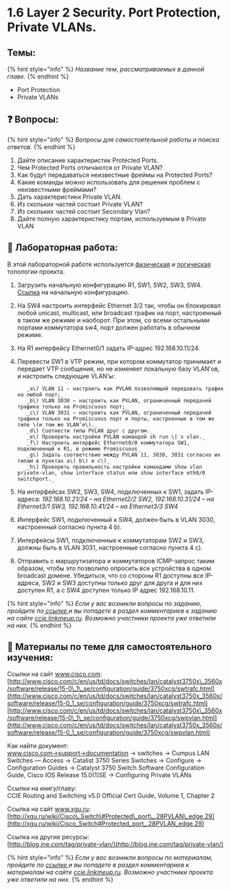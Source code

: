# 1.6 Layer 2 Security. Port Protection, Private VLANs.

##  Темы:

{% hint style="info" %}
  _Название тем, рассматриваемых в данной главе._
{% endhint %}

* Port Protection
* Private VLANs

## ❓ Вопросы:

{% hint style="info" %}
 _Вопросы для самостоятельной работы и поиска ответов._
{% endhint %}

1. Дайте описание характеристик Protected Ports.
2.  Чем Protected Ports отличаются от Private VLAN?
3.  Как будут передаваться неизвестные фреймы на Protected Ports?
4.  Какие команды можно использовать для решения проблем с неизвестными фреймами?
5.  Дать характеристики Private VLAN.
6.  Из скольких частей состоит Private VLAN?
7.  Из скольких частей состоит Secondary Vlan?
8.  Дайте полную характеристику портам, используемым в Private VLAN

## 📍 Лабораторная работа:

В этой лабораторной работе используется [физическая](https://ccie.gitbook.io/ccie/topology#physic) и [логическая](https://ccie.gitbook.io/ccie/topology#logic) топологии проекта.

1. Загрузить начальную конфигурацию R1, SW1, SW2, SW3, SW4. [Ссылка](https://drive.google.com/open?id=0ByVf6yfX4EBfVm5ZRklBNjNDZEk) на начальную конфигурацию.
2. На SW4 настроить интерфейс Ethernet 3/2 так, чтобы он блокировал любой unicast, multicast, или broadcast трафик на порт, настроенный в таком же режиме и наоборот. При этом, со всеми остальными портами коммутатора sw4, порт должен работать в обычном режиме.
3. На R1 интерфейcу Ethernet0/1 задать IP-адрес 192.168.10.11/24.
4. Перевести SW1 в VTP режим, при котором коммутатор принимает и передает VTP сообщения, но не изменяет локальную базу VLAN’ов, и настроить следующие VLAN’ы:

          _a\) VLAN 11 — настроить как PVLAN позволяющий передавать трафик на любой порт;_  
          _b\) VLAN 3030 — настроить как PVLAN, ограниченный передачей трафика только на Promiscuous порт;_  
          _c\) VLAN 3031 — настроить как PVLAN, ограниченный передачей трафика только на Promiscuous порт и порты, настроенные в том же типе \(и том же VLAN’е\)._  
          _d\) Соотнести типы PVLAN друг с другом._  
          _e\) Проверить настройки PVLAN командой sh run \| s vlan._  
          _f\) Настроить интерфейс Ethernet0/0 коммутатора SW1, подключенный к R1, в режиме Promiscuous_  
          _g\) Задать соответствие между PVLAN 11, 3030, 3031 согласно их типам в пунктах a\) b\) и c\)_  
          _h\) Проверить правильность настройки командами show vlan private-vlan, show interface status или show interface eth0/0 switchport._

5. На интерфейсах SW2, SW3, SW4, подключенных к SW1, задать IP-адреса:         _192.168.10.21/24 – на Ethernet2/2 SW2,_         _192.168.10.31/24 – на Ethernet3/1 SW3,_         _192.168.10.41/24 – на Ethernet3/3 SW4_
6. Интерфейс SW1, подключенный к SW4, должен быть в VLAN 3030, настроенный согласно пункта 4 b\).
7. Интерфейсы SW1, подключенные к коммутаторам SW2 и SW3, должны быть в VLAN 3031, настроенные согласно пункта 4 c\).
8. Отправить с маршрутизатора и коммутаторов ICMP-запрос таким образом, чтобы это позволило опросить все устройства в одном broadcast домене. Убедиться, что со стороны R1 доступны все IP-адреса, SW2 и SW3 доступны только друг для друга и для них доступен R1, а с SW4 доступен только IP адрес 192.168.10.11. 

{% hint style="info" %}
_Если у вас возникли вопросы по заданию, пройдите по_[ _ссылке_ ](http://ccie.linkmeup.ru/2016/04/15/laboratornaya-rabota-po-teme-6/)_и вы попадете в раздел комментариев к заданию на сайте_ [_ccie.linkmeup.ru_](http://ccie.linkmeup.ru/)_. Возможно участники проекта уже ответили на них._
{% endhint %}

## 📌 Материалы по теме для самостоятельного изучения:

Ссылки на сайт www.cisco.com:  
[http://www.cisco.com/c/en/us/td/docs/switches/lan/catalyst3750x\_3560x/software/release/15-0\_1\_se/configuration/guide/3750xcg/swtrafc.html](http://www.cisco.com/c/en/us/td/docs/switches/lan/catalyst3750x_3560x/software/release/15-0_1_se/configuration/guide/3750xcg/swtrafc.html)  
[http://www.cisco.com/c/en/us/td/docs/switches/lan/catalyst3750x\_3560x/software/release/15-0\_1\_se/configuration/guide/3750xcg/swpvlan.html](http://www.cisco.com/c/en/us/td/docs/switches/lan/catalyst3750x_3560x/software/release/15-0_1_se/configuration/guide/3750xcg/swpvlan.html)

Как найти документ:  
www.cisco.com→support→documentation → switches → Cumpus LAN Switches — Access → Catalist 3750 Series Switches → Configure → Configuration Guides → Catalyst 3750 Switch Software Configuration Guide, Cisco IOS Release 15.0\(1\)SE → Configuring Private VLANs

Ссылки на книгу/главу:  
CCIE Routing and Switching v5.0 Official Cert Guide, Volume 1, Chapter 2

Ссылка на сайт www.xgu.ru:  
[http://xgu.ru/wiki/Cisco\_Switch\#Protected\_port\_.28PVLAN\_edge.29](http://xgu.ru/wiki/Cisco_Switch#Protected_port_.28PVLAN_edge.29)

Ссылка на другие ресурсы:  
[http://blog.ine.com/tag/private-vlan/](http://blog.ine.com/tag/private-vlan/)

{% hint style="info" %}
 _Если у вас возникли вопросы по материалам, пройдите по_ [_ссылке_ ](http://ccie.linkmeup.ru/2016/04/15/519/)_и вы попадете в раздел комментариев к материалам на сайте_ [_ccie.linkmeup.ru_](http://ccie.linkmeup.ru/)_. Возможно участники проекта уже ответили на них._
{% endhint %}

